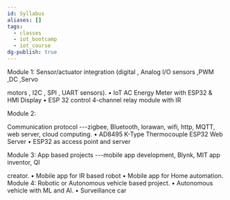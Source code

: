 ```yaml
---
id: Syllabus
aliases: []
tags:
  - classes
  - iot_bootcamp
  - iot_course
dg-publish: true
---
```

Module 1: Sensor/actuator integration (digital , Analog I/O sensors ,PWM ,DC ,Servo

motors , I2C , SPI , UART sensors).
• IoT AC Energy Meter with ESP32 & HMI Display
• ESP 32 control 4-channel relay module with IR

Module 2:

Communication protocol ---zigbee, Bluetooth, lorawan, wifi, http, MQTT, web
server, cloud computing.
• AD8495 K-Type Thermocouple ESP32 Web Server
• ESP32 as access point and server

Module 3: App based projects ---mobile app development, Blynk, MIT app inventor, QI

creator.
• Mobile app for IR based robot
• Mobile app for Home automation.
Module 4: Robotic or Autonomous vehicle based project.
• Autonomous vehicle with ML and AI.
• Surveillance car